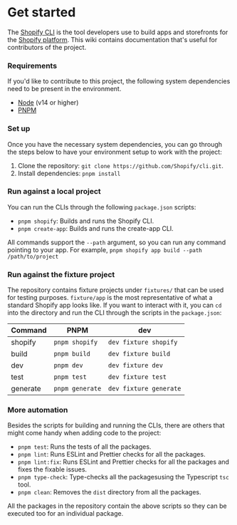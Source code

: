 # Get started

The [Shopify CLI](https://github.com/shopify/cli) is the tool developers use to build apps and storefronts for the [Shopify platform](https://shopify.dev).
This wiki contains documentation that's useful for contributors of the project.

### Requirements

If you'd like to contribute to this project, the following system dependencies need to be present in the environment.

- [Node](https://nodejs.org/en/) (v14 or higher)
- [PNPM](https://pnpm.io/)

### Set up

Once you have the necessary system dependencies,
you can go through the steps below to have your environment setup to work with the project:

1. Clone the repository: `git clone https://github.com/Shopify/cli.git`.
2. Install dependencies: `pnpm install`

### Run against a local project

You can run the CLIs through the following `package.json` scripts:

- `pnpm shopify`: Builds and runs the Shopify CLI.
- `pnpm create-app`: Builds and runs the create-app CLI.

All commands support the `--path` argument, so you can run any command pointing to your app. For example, `pnpm shopify app build --path /path/to/project`

### Run against the fixture project

The repository contains fixture projects under `fixtures/` that can be used for testing purposes.
`fixture/app` is the most representative of what a standard Shopify app looks like.
If you want to interact with it, you can `cd` into the directory and run the CLI through the scripts in the `package.json`:

| Command | **PNPM** | **dev** |
| ---- | ---- | --- |
| shopify | `pnpm shopify` | `dev fixture shopify` |
| build | `pnpm build` | `dev fixture build` |
| dev | `pnpm dev` | `dev fixture dev` |
| test | `pnpm test` | `dev fixture test` |
| generate | `pnpm generate` | `dev fixture generate` |

### More automation

Besides the scripts for building and running the CLIs, there are others that might come handy when adding code to the project:

- `pnpm test`: Runs the tests of all the packages.
- `pnpm lint`: Runs ESLint and Prettier checks for all the packages.
- `pnpm lint:fix`: Runs ESLint and Prettier checks for all the packages and fixes the fixable issues.
- `pnpm type-check`: Type-checks all the packagesusing the Typescript `tsc` tool.
- `pnpm clean`: Removes the `dist` directory from all the packages.

All the packages in the repository contain the above scripts so they can be executed too for an individual package.
